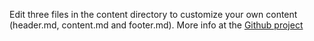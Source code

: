 Edit three files in the content directory to customize your own content (header.md, content.md and footer.md). More info at the [Github project](https://www.github.com/lawrips/simplcv)